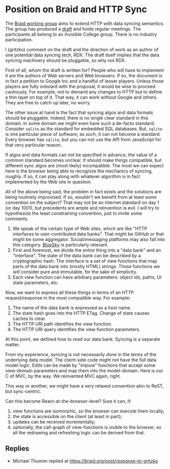 #   Position on Braid and HTTP Sync

The [Braid working group][B] aims to extend HTTP with data syncing semantics.
The group has produced a [draft][d] and holds regular meetings.
The participants all belong to an Invisible College group.
There is no industry participation.

I (gritzko) comment on the draft and the direction of work as an author of one potential data syncing tech, RDX.
The draft itself implies that the data syncing machinery should be pluggable, so why not RDX.

First of all, whom the draft is written for?
People who will have to implement it are the authors of Web servers and Web browsers.
If so, the document is in fact a petition to Google Inc and a handful of lesser players.
Unless those players are fully onboard with the proposal, it would be wise to proceed cautiously.
For example, not to demand any changes to HTTP but to define a thin layer on top of it.
That way, it can work without Google and others.
They are free to catch up later, no worry.

The other issue at hand is the fact that syncing algos and data formats should be pluggable.
Indeed, there is no single clear standard in this domain.
In some domain we might even have such a de-facto standard. 
Consider `sqlite` as *the* standard for embedded SQL databases.
But, `sqlite` is one particular piece of software; as such, it can not become a standard.
Every browser has `sqlite`, but you can not use the API from JavaScript for that very particular reason.

If algos and data formats can not be specified in advance, the value of a common standard becomes unclear.
It should make things compatible, but different sync algos are (most likely) incompatible.
The most we can expect here is the browser being able to recognize the mechanics of syncing, roughly. 
If so, it can play along with whatever algorithm is in fact implemented by the Web site in question.

All of the above being said, the problem in fact exists and the solutions are being routinely improvised.
If so, wouldn't we benefit from at least some convention on the subject?
That may not be an internet standard on day 1 (or day 1001), but precedents are ample and reinvention is evil.
I will try to hypothesize the least constraining convention, just to invite some comments.

 1. We speak of the certain type of Web sites, which are like "HTTP interfaces to user-contributed data banks".
    That might be GitHub or that might be some aggregator. Social/messaging platforms may also fall into this
    category. [BlueSky][s] is particularly relevant.
 2. First and foremost, we divide the entire thing into a "data bank" and an "interface".
    The state of the data bank can be described by a cryptographic hash.
    The interface is a set of view functions that map parts of the data bank into (mostly HTML) strings.
    Those functions we will consider pure and immutable, for the sake of simplicity.
 3. Each view function can have arbitrary parameters: object ids, paths, UI state parameters, etc.

Now, we want to express all these things in terms of an HTTP request/response in the most compatible way.
For example:

 1. The name of the data bank is expressed as a host name.
 2. The state hash goes into the HTTP ETag. Change of state causes caches to clear.
 3. The HTTP URI path identifies the view function.
 4. The HTTP URI query identifies the view function parameters.

At this point, we defined how to *read* our data bank.
Syncing is a separate matter.

From my experience, syncing is not necessarily done in the terms of the underlying data model.
The client-side code might not have the full data model logic.
Edits can be made by "impure" functions that accept some view-domain parameters and map them into the model-domain.
Here is our C of MVC, by the way.
We reinvented MVC again, right.

This way or another, we might have a very relaxed convention akin to ReST, but sync-centric.

Can this become React-at-the-browser-level?
Sure it can, if:

 1. view functions are isomorphic, so the browser can execute them locally;
 2. the state is accessible on the client (at least in part);
 3. updates can be received incrementally;
 4. optionally, the call-graph of view-functions is visible to the browser, so
    all the redrawing and refreshing logic can be derived from that.


[B]: https://braid.org
[d]: https://datatracker.ietf.org/doc/html/draft-toomim-httpbis-braid-http#section-2.1
[s]: https://bsky.app

## Replies
- Michael Thumim replied at https://braid.org/post/response-to-gritzko
